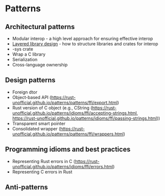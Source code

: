 # Patterns

## Architectural patterns

* Modular interop - a high level approach for ensuring effective interop
* [Layered library design](layered.md) - how to structure libraries and crates for interop
* -sys crate
* Wrap a C library
* Serialization
* Cross-language ownership

## Design patterns

* Foreign dtor
* Object-based API (https://rust-unofficial.github.io/patterns/patterns/ffi/export.html)
* Rust version of C object (e.g., CString (https://rust-unofficial.github.io/patterns/idioms/ffi/accepting-strings.html, https://rust-unofficial.github.io/patterns/idioms/ffi/passing-strings.html))
* Transparent smart pointer
* Consolidated wrapper (https://rust-unofficial.github.io/patterns/patterns/ffi/wrappers.html)

## Programming idioms and best practices

* Representing Rust errors in C (https://rust-unofficial.github.io/patterns/idioms/ffi/errors.html)
* Representing C errors in Rust

## Anti-patterns


